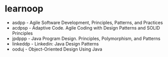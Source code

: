 # learnoop

* asdpp - Agile Software Development, Principles, Patterns, and Practices
* acdpsp - Adaptive Code. Agile Coding with Design Patterns and SOLID Principles
* jpdppp - Java Program Design. Principles, Polymorphism, and Patterns
* linkeddp - Linkedin: Java Design Patterns
* ooduj - Object-Oriented Design Using Java

